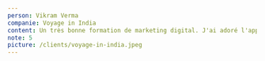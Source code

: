 ```yaml
---
person: Vikram Verma
companie: Voyage in India
content: Un très bonne formation de marketing digital. J'ai adoré l'approche de la formation. Très utile pour les jeunes entrepreneurs.
note: 5
picture: /clients/voyage-in-india.jpeg
---
```

